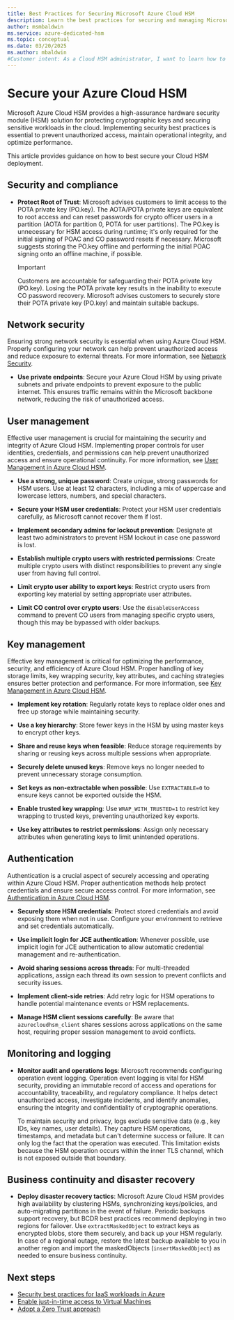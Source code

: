 ```yaml
---
title: Best Practices for Securing Microsoft Azure Cloud HSM
description: Learn the best practices for securing and managing Microsoft Azure Cloud HSM to protect cryptographic keys and sensitive workloads.
author: msmbaldwin
ms.service: azure-dedicated-hsm
ms.topic: conceptual
ms.date: 03/20/2025
ms.author: mbaldwin
#Customer intent: As a Cloud HSM administrator, I want to learn how to secure and optimize my Cloud HSM deployment.
---
```


# Secure your Azure Cloud HSM

Microsoft Azure Cloud HSM provides a high-assurance hardware security module (HSM) solution for protecting cryptographic keys and securing sensitive workloads in the cloud. Implementing security best practices is essential to prevent unauthorized access, maintain operational integrity, and optimize performance.

This article provides guidance on how to best secure your Cloud HSM deployment.

## Security and compliance  

- **Protect Root of Trust**: Microsoft advises customers to limit access to the POTA private key (PO.key). The AOTA/POTA private keys are equivalent to root access and can reset passwords for crypto officer users in a partition (AOTA for partition 0, POTA for user partitions). The PO.key is unnecessary for HSM access during runtime; it's only required for the initial signing of POAC and CO password resets if necessary. Microsoft suggests storing the PO.key offline and performing the initial POAC signing onto an offline machine, if possible.  

    > [!IMPORTANT]
    > Customers are accountable for safeguarding their POTA private key (PO.key). Losing the POTA private key results in the inability to execute CO password recovery. Microsoft advises customers to securely store their POTA private key (PO.key) and maintain suitable backups.  

## Network security  

Ensuring strong network security is essential when using Azure Cloud HSM. Properly configuring your network can help prevent unauthorized access and reduce exposure to external threats. For more information, see [Network Security](network-security.md).  

- **Use private endpoints**: Secure your Azure Cloud HSM by using private subnets and private endpoints to prevent exposure to the public internet. This ensures traffic remains within the Microsoft backbone network, reducing the risk of unauthorized access.

## User management  

Effective user management is crucial for maintaining the security and integrity of Azure Cloud HSM. Implementing proper controls for user identities, credentials, and permissions can help prevent unauthorized access and ensure operational continuity. For more information, see [User Management in Azure Cloud HSM](user-management.md).  

- **Use a strong, unique password**: Create unique, strong passwords for HSM users. Use at least 12 characters, including a mix of uppercase and lowercase letters, numbers, and special characters.

- **Secure your HSM user credentials**: Protect your HSM user credentials carefully, as Microsoft cannot recover them if lost.

- **Implement secondary admins for lockout prevention**: Designate at least two administrators to prevent HSM lockout in case one password is lost.

- **Establish multiple crypto users with restricted permissions**: Create multiple crypto users with distinct responsibilities to prevent any single user from having full control.

- **Limit crypto user ability to export keys**: Restrict crypto users from exporting key material by setting appropriate user attributes.

- **Limit CO control over crypto users**: Use the `disableUserAccess` command to prevent CO users from managing specific crypto users, though this may be bypassed with older backups.

## Key management  

Effective key management is critical for optimizing the performance, security, and efficiency of Azure Cloud HSM. Proper handling of key storage limits, key wrapping security, key attributes, and caching strategies ensures better protection and performance. For more information, see [Key Management in Azure Cloud HSM](key-management.md).  

- **Implement key rotation**: Regularly rotate keys to replace older ones and free up storage while maintaining security.  

- **Use a key hierarchy**: Store fewer keys in the HSM by using master keys to encrypt other keys.  

- **Share and reuse keys when feasible**: Reduce storage requirements by sharing or reusing keys across multiple sessions when appropriate.  

- **Securely delete unused keys**: Remove keys no longer needed to prevent unnecessary storage consumption.  

- **Set keys as non-extractable when possible**: Use `EXTRACTABLE=0` to ensure keys cannot be exported outside the HSM.  

- **Enable trusted key wrapping**: Use `WRAP_WITH_TRUSTED=1` to restrict key wrapping to trusted keys, preventing unauthorized key exports.  

- **Use key attributes to restrict permissions**: Assign only necessary attributes when generating keys to limit unintended operations.  

## Authentication  

Authentication is a crucial aspect of securely accessing and operating within Azure Cloud HSM. Proper authentication methods help protect credentials and ensure secure access control. For more information, see [Authentication in Azure Cloud HSM](authentication.md).  

- **Securely store HSM credentials**: Protect stored credentials and avoid exposing them when not in use. Configure your environment to retrieve and set credentials automatically.  

- **Use implicit login for JCE authentication**: Whenever possible, use implicit login for JCE authentication to allow automatic credential management and re-authentication.  

- **Avoid sharing sessions across threads**: For multi-threaded applications, assign each thread its own session to prevent conflicts and security issues.  

- **Implement client-side retries**: Add retry logic for HSM operations to handle potential maintenance events or HSM replacements.  

- **Manage HSM client sessions carefully**: Be aware that `azurecloudhsm_client` shares sessions across applications on the same host, requiring proper session management to avoid conflicts.  

## Monitoring and logging

- **Monitor audit and operations logs**: Microsoft recommends configuring operation event logging. Operation event logging is vital for HSM security, providing an immutable record of access and operations for accountability, traceability, and regulatory compliance. It helps detect unauthorized access, investigate incidents, and identify anomalies, ensuring the integrity and confidentiality of cryptographic operations.  

    To maintain security and privacy, logs exclude sensitive data (e.g., key IDs, key names, user details). They capture HSM operations, timestamps, and metadata but can't determine success or failure. It can only log the fact that the operation was executed. This limitation exists because the HSM operation occurs within the inner TLS channel, which is not exposed outside that boundary.  

## Business continuity and disaster recovery  

- **Deploy disaster recovery tactics**: Microsoft Azure Cloud HSM provides high availability by clustering HSMs, synchronizing keys/policies, and auto-migrating partitions in the event of failure. Periodic backups support recovery, but BCDR best practices recommend deploying in two regions for failover. Use `extractMaskedObject` to extract keys as encrypted blobs, store them securely, and back up your HSM regularly. In case of a regional outage, restore the latest backup available to you in another region and import the maskedObjects (`insertMaskedObject`) as needed to ensure business continuity.  

## Next steps

- [Security best practices for IaaS workloads in Azure](/azure/security/fundamentals/iaas)
- [Enable just-in-time access to Virtual Machines](/azure/defender-for-cloud/just-in-time-access-usage)
- [Adopt a Zero Trust approach](/azure/security/fundamentals/network-best-practices#adopt-a-zero-trust-approach)

